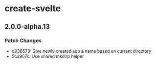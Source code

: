 # create-svelte

## 2.0.0-alpha.13
### Patch Changes

- d936573: Give newly created app a name based on current directory
- 5ca907c: Use shared mkdirp helper
